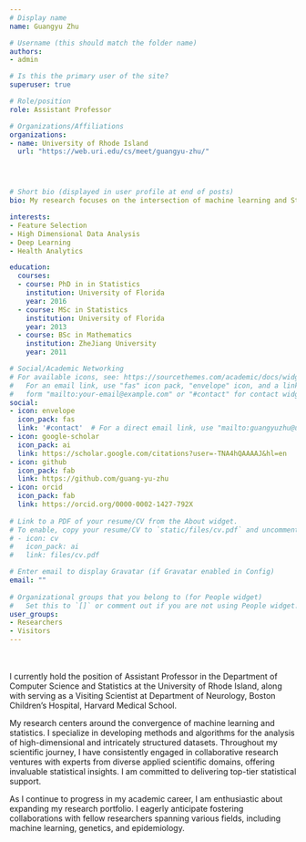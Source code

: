 ```yaml
---
# Display name
name: Guangyu Zhu

# Username (this should match the folder name)
authors:
- admin

# Is this the primary user of the site?
superuser: true

# Role/position 
role: Assistant Professor

# Organizations/Affiliations
organizations:
- name: University of Rhode Island
  url: "https://web.uri.edu/cs/meet/guangyu-zhu/"




# Short bio (displayed in user profile at end of posts)
bio: My research focuses on the intersection of machine learning and Statistics, methods and algorithms for analyzing high-dimensional data.

interests:
- Feature Selection
- High Dimensional Data Analysis
- Deep Learning
- Health Analytics

education:
  courses:
  - course: PhD in in Statistics
    institution: University of Florida
    year: 2016
  - course: MSc in Statistics
    institution: University of Florida
    year: 2013
  - course: BSc in Mathematics
    institution: ZheJiang University
    year: 2011

# Social/Academic Networking
# For available icons, see: https://sourcethemes.com/academic/docs/widgets/#icons
#   For an email link, use "fas" icon pack, "envelope" icon, and a link in the
#   form "mailto:your-email@example.com" or "#contact" for contact widget.
social:
- icon: envelope
  icon_pack: fas
  link: '#contact'  # For a direct email link, use "mailto:guangyuzhu@uri.edu".
- icon: google-scholar
  icon_pack: ai
  link: https://scholar.google.com/citations?user=-TNA4hQAAAAJ&hl=en
- icon: github
  icon_pack: fab
  link: https://github.com/guang-yu-zhu
- icon: orcid
  icon_pack: fab
  link: https://orcid.org/0000-0002-1427-792X  
  
# Link to a PDF of your resume/CV from the About widget.
# To enable, copy your resume/CV to `static/files/cv.pdf` and uncomment the lines below.  
# - icon: cv
#   icon_pack: ai
#   link: files/cv.pdf

# Enter email to display Gravatar (if Gravatar enabled in Config)
email: ""
  
# Organizational groups that you belong to (for People widget)
#   Set this to `[]` or comment out if you are not using People widget.  
user_groups:
- Researchers
- Visitors
---
```

</br ></br >
I currently hold the position of Assistant Professor in the Department of Computer Science and Statistics at the University of Rhode Island, along with serving as a Visiting Scientist at Department of Neurology, Boston Children’s Hospital, Harvard Medical School.

My research centers around the convergence of machine learning and statistics. I specialize in developing methods and algorithms for the analysis of high-dimensional and intricately structured datasets. Throughout my scientific journey, I have consistently engaged in collaborative research ventures with experts from diverse applied scientific domains, offering invaluable statistical insights. I am committed to delivering top-tier statistical support.

As I continue to progress in my academic career, I am enthusiastic about expanding my research portfolio. I eagerly anticipate fostering collaborations with fellow researchers spanning various fields, including machine learning, genetics, and epidemiology.

